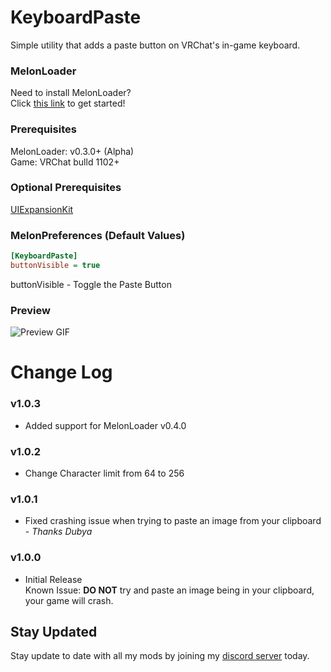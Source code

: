 # KeyboardPaste
Simple utility that adds a paste button on VRChat's in-game keyboard.

### MelonLoader
Need to install MelonLoader?<br>
Click [this link](https://melonwiki.xyz/) to get started!

### Prerequisites
MelonLoader: v0.3.0+ (Alpha)<br>
Game: VRChat bulld 1102+

### Optional Prerequisites
[UIExpansionKit](https://github.com/knah/VRCMods)

### MelonPreferences (Default Values)
```ini
[KeyboardPaste]
buttonVisible = true
```
buttonVisible - Toggle the Paste Button

### Preview
![Preview GIF](https://kortyboi.com/img/upload/VRChat_HkeMuiZt4f.png)

# Change Log
### v1.0.3
* Added support for MelonLoader v0.4.0

### v1.0.2
* Change Character limit from 64 to 256

### v1.0.1
* Fixed crashing issue when trying to paste an image from your clipboard - _Thanks Dubya_

### v1.0.0
* Initial Release<br>
Known Issue: **DO NOT** try and paste an image being in your clipboard, your game will crash.


## Stay Updated
Stay update to date with all my mods by joining my [discord server](https://discord.gg/qkycuAMUGS) today.
